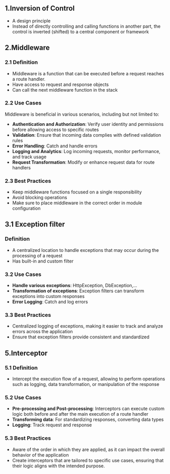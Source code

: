 ## 1.Inversion of Control
- A design principle
- Instead of directly controlling and calling functions in another part, the control is inverted (shifted) to a central component or framework

## 2.Middleware

### 2.1 Definition
- Middleware is a function that can be executed before a request reaches a route handler.
- Have access to request and response objects
- Can call the next middleware function in the stack

### 2.2 Use Cases
Middleware is beneficial in various scenarios, including but not limited to:

- **Authentication and Authorization**: Verify user identity and permissions before allowing access to specific routes
- **Validation**: Ensure that incoming data complies with defined validation rules
- **Error Handling**: Catch and handle errors
- **Logging and Analytics**: Log incoming requests, monitor performance, and track usage
- **Request Transformation**: Modify or enhance request data for route handlers

### 2.3 Best Practices
- Keep middleware functions focused on a single responsibility
- Avoid blocking operations
- Make sure to place middleware in the correct order in module configuration

## 3.1 Exception filter

### Definition
- A centralized location to handle exceptions that may occur during the processing of a request
- Has built-in and custom filter

### 3.2 Use Cases

- **Handle various exceptions**: HttpException, DbException,...
- **Transformation of exceptions**: Exception filters can transform exceptions into custom responses
- **Error Logging**: Catch and log errors

### 3.3 Best Practices
- Centralized logging of exceptions, making it easier to track and analyze errors across the application
- Ensure that exception filters provide consistent and standardized

## 5.Interceptor

### 5.1 Definition
- Intercept the execution flow of a request, allowing to perform operations such as logging, data transformation, or manipulation of the response

### 5.2 Use Cases

- **Pre-processing and Post-processing**: Interceptors can execute custom logic both before and after the main execution of a route handler
- **Transforming data**: For standardizing responses, converting data types
- **Logging**: Track request and response

### 5.3 Best Practices
- Aware of the order in which they are applied, as it can impact the overall behavior of the application
- Create interceptors that are tailored to specific use cases, ensuring that their logic aligns with the intended purpose.